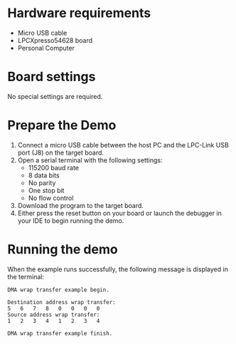 Hardware requirements
=====================
- Micro USB cable
- LPCXpresso54628 board
- Personal Computer

Board settings
==============
No special settings are required.

Prepare the Demo
===============
1.  Connect a micro USB cable between the host PC and the LPC-Link USB port (J8) on the target board.
2.  Open a serial terminal with the following settings:
    - 115200 baud rate
    - 8 data bits
    - No parity
    - One stop bit
    - No flow control
3.  Download the program to the target board.
4.  Either press the reset button on your board or launch the debugger in your IDE to begin running the demo.

Running the demo
===============
When the example runs successfully, the following message is displayed in the terminal:
~~~~~~~~~~~~~~~~~~~~~
DMA wrap transfer example begin.

Destination address wrap transfer:
5	6	7	8	0	0	0	0
Source address wrap transfer:
1	2	3	4	1	2	3	4

DMA wrap transfer example finish.

~~~~~~~~~~~~~~~~~~~~~
